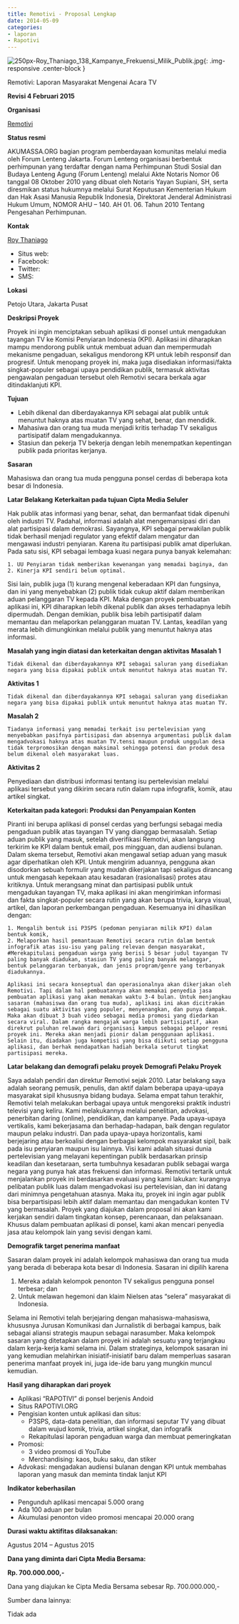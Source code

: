 ```yaml
---
title: Remotivi - Proposal Lengkap
date: 2014-05-09
categories:
- laporan
- Rapotivi
---
```


![250px-Roy_Thaniago_138_Kampanye_Frekuensi_Milik_Publik.jpg](/uploads/250px-Roy_Thaniago_138_Kampanye_Frekuensi_Milik_Publik.jpg){: .img-responsive .center-block }

Remotivi: Laporan Masyarakat Mengenai Acara TV

**Revisi 4 Februari 2015**

**Organisasi**

  [Remotivi](http://wiki.ciptamedia.org/wiki/Remotivi)
  
**Status resmi**

  AKUMASSA.ORG bagian program pemberdayaan komunitas melalui media oleh Forum Lenteng Jakarta. Forum Lenteng organisasi berbentuk perhimpunan yang terdaftar dengan nama Perhimpunan Studi Sosial dan Budaya Lenteng Agung (Forum Lenteng) melalui Akte Notaris Nomor 06 tanggal 08 Oktober 2010 yang dibuat oleh Notaris Yayan Supiani, SH, serta diresmikan status hukumnya melalui Surat Keputusan Kementerian Hukum dan Hak Asasi Manusia Republik Indonesia, Direktorat Jenderal Administrasi Hukum Umum, NOMOR AHU – 140. AH 01. 06. Tahun 2010 Tentang Pengesahan Perhimpunan.

**Kontak**

  [Roy Thaniago](http://wiki.ciptamedia.org/wiki/Roy_Thaniago)
  
* Situs web: 
* Facebook: 
* Twitter: 
* SMS: 

**Lokasi**

Petojo Utara, Jakarta Pusat

**Deskripsi Proyek**

Proyek ini ingin menciptakan sebuah aplikasi di ponsel untuk mengadukan tayangan TV ke Komisi Penyiaran Indonesia (KPI). Aplikasi ini diharapkan mampu mendorong publik untuk membuat aduan dan mempermudah mekanisme pengaduan, sekaligus mendorong KPI untuk lebih responsif dan progresif. Untuk menopang proyek ini, maka juga disediakan informasi/fakta singkat-populer sebagai upaya pendidikan publik, termasuk aktivitas pengawalan pengaduan tersebut oleh Remotivi secara berkala agar ditindaklanjuti KPI.

**Tujuan**

* Lebih dikenal dan diberdayakannya KPI sebagai alat publik untuk menuntut haknya atas muatan TV yang sehat, benar, dan mendidik.
* Mahasiwa dan orang tua muda menjadi kritis terhadap TV sekaligus partisipatif dalam mengadukannya.
* Stasiun dan pekerja TV bekerja dengan lebih menempatkan kepentingan publik pada prioritas kerjanya.
  
**Sasaran**

Mahasiswa dan orang tua muda pengguna ponsel cerdas di beberapa kota besar di Indonesia.

**Latar Belakang**
 **Keterkaitan pada tujuan Cipta Media Seluler**

   Hak publik atas informasi yang benar, sehat, dan bermanfaat tidak dipenuhi oleh industri TV. Padahal, informasi adalah alat mengemansipasi diri dan alat partisipasi dalam demokrasi. Sayangnya, KPI sebagai perwakilan publik tidak berhasil menjadi regulator yang efektif dalam mengatur dan mengawasi industri penyiaran. Karena itu partisipasi publik amat diperlukan. Pada satu sisi, KPI sebagai lembaga kuasi negara punya banyak kelemahan:

    1. UU Penyiaran tidak memberikan kewenangan yang memadai baginya, dan
    2. Kinerja KPI sendiri belum optimal.

Sisi lain, publik juga (1) kurang mengenal keberadaan KPI dan fungsinya, dan ini yang menyebabkan (2) publik tidak cukup aktif dalam memberikan aduan pelanggaran TV kepada KPI. Maka dengan proyek pembuatan aplikasi ini, KPI diharapkan lebih dikenal publik dan akses terhadapnya lebih dipermudah. Dengan demikian, publik bisa lebih partisipatif dalam memantau dan melaporkan pelanggaran muatan TV. Lantas, keadilan yang merata lebih dimungkinkan melalui publik yang menuntut haknya atas informasi.

**Masalah yang ingin diatasi dan keterkaitan dengan aktivitas**
 **Masalah 1**

    Tidak dikenal dan diberdayakannya KPI sebagai saluran yang disediakan negara yang bisa dipakai publik untuk menuntut haknya atas muatan TV.
    
 **Aktivitas 1**

    Tidak dikenal dan diberdayakannya KPI sebagai saluran yang disediakan negara yang bisa dipakai publik untuk menuntut haknya atas muatan TV.
 
 **Masalah 2**
 
    Tiadanya informasi yang memadai terkait isu pertelevisian yang menyebabkan pasifnya partisipasi dan absennya argumentasi publik dalam mengadvokasi haknya atas muatan TV.tensi maupun produk unggulan desa tidak terpromosikan dengan maksimal sehingga potensi dan produk desa belum dikenal oleh masyarakat luas.

 **Aktivitas 2**
 
   Penyediaan dan distribusi informasi tentang isu pertelevisian melalui aplikasi tersebut yang dikirim secara rutin dalam rupa infografik, komik, atau artikel singkat.

**Keterkaitan pada kategori: Produksi dan Penyampaian Konten**

   Piranti ini berupa aplikasi di ponsel cerdas yang berfungsi sebagai media pengaduan publik atas tayangan TV yang dianggap bermasalah. Setiap aduan publik yang masuk, setelah diverifikasi Remotivi, akan langsung terkirim ke KPI dalam bentuk email, pos mingguan, dan audiensi bulanan. Dalam skema tersebut, Remotivi akan mengawal setiap aduan yang masuk agar diperhatikan oleh KPI. Untuk mengirim aduannya, pengguna akan disodorkan sebuah formulir yang mudah dikerjakan tapi sekaligus dirancang untuk mengasah kepekaan atau kesadaran (rasionalisasi) protes atau kritiknya. Untuk merangsang minat dan partisipasi publik untuk mengadukan tayangan TV, maka aplikasi ini akan mengirimkan informasi dan fakta singkat-populer secara rutin yang akan berupa trivia, karya visual, artikel, dan laporan perkembangan pengaduan. Kesemuanya ini dihasilkan dengan:

    1. Mengalih bentuk isi P3SPS (pedoman penyiaran milik KPI) dalam bentuk komik,
    2. Melaporkan hasil pemantauan Remotivi secara rutin dalam bentuk infografik atas isu-isu yang paling relevan dengan masyarakat, #Merekapitulasi pengaduan warga yang berisi 5 besar judul tayangan TV paling banyak diadukan, stasiun TV yang paling banyak melanggar, bentuk pelanggaran terbanyak, dan jenis program/genre yang terbanyak diadukannya.

    Aplikasi ini secara konseptual dan operasionalnya akan dikerjakan oleh Remotivi. Tapi dalam hal pembuatannya akan memakai penyedia jasa pembuatan aplikasi yang akan memakan waktu 3-4 bulan. Untuk menjangkau sasaran (mahasiswa dan orang tua muda), aplikasi ini akan dicitrakan sebagai suatu aktivitas yang populer, menyenangkan, dan punya dampak. Maka akan dibuat 3 buah video sebagai media promosi yang diedarkan secara viral. Dalam rangka mengajak warga lebih partisipatif, akan direkrut puluhan relawan dari organisasi kampus sebagai pelapor resmi proyek ini. Mereka akan menjadi pionir dalam penggunaan aplikasi. Selain itu, diadakan juga kompetisi yang bisa diikuti setiap pengguna aplikasi, dan berhak mendapatkan hadiah berkala seturut tingkat partisipasi mereka.

 **Latar belakang dan demografi pelaku proyek**
 **Demografi Pelaku Proyek**

  Saya adalah pendiri dan direktur Remotivi sejak 2010. Latar belakang saya adalah seorang pemusik, penulis, dan aktif dalam beberapa upaya-upaya masyarakat sipil khususnya bidang budaya. Selama empat tahun terakhir, Remotivi telah melakukan berbagai upaya untuk mengoreksi praktik industri televisi yang keliru. Kami melakukannya melalui penelitian, advokasi, penerbitan daring (online), pendidikan, dan kampanye. Pada upaya-upaya vertikalis, kami bekerjasama dan berhadap-hadapan, baik dengan regulator maupun pelaku industri. Dan pada upaya-upaya horizontalis, kami berjejaring atau berkoalisi dengan berbagai kelompok masyarakat sipil, baik pada isu penyiaran maupun isu lainnya. Visi kami adalah situasi dunia pertelevisian yang melayani kepentingan publik berdasarkan prinsip keadilan dan kesetaraan, serta tumbuhnya kesadaran publik sebagai warga negara yang punya hak atas frekuensi dan informasi. Remotivi tertarik untuk menjalankan proyek ini berdasarkan evaluasi yang kami lakukan: kurangnya pelibatan publik luas dalam mengadvokasi isu pertelevisian, dan ini datang dari minimnya pengetahuan atasnya. Maka itu, proyek ini ingin agar publik bisa berpartisipasi lebih aktif dalam memantau dan mengadukan konten TV yang bermasalah. Proyek yang diajukan dalam proposal ini akan kami kerjakan sendiri dalam tingkatan konsep, perencanaan, dan pelaksanaan. Khusus dalam pembuatan aplikasi di ponsel, kami akan mencari penyedia jasa atau kelompok lain yang sevisi dengan kami.
  
 **Demografik target penerima manfaat**

  Sasaran dalam proyek ini adalah kelompok mahasiswa dan orang tua muda yang berada di beberapa kota besar di Indonesia. Sasaran ini dipilih karena

   1. Mereka adalah kelompok penonton TV sekaligus pengguna ponsel terbesar; dan
   2. Untuk melawan hegemoni dan klaim Nielsen atas “selera” masyarakat di Indonesia.

  Selama ini Remotivi telah berjejaring dengan mahasiswa-mahasiswa, khususnya Jurusan Komunikasi dan Jurnalistik di berbagai kampus, baik sebagai aliansi strategis maupun sebagai narasumber. Maka kelompok sasaran yang ditetapkan dalam proyek ini adalah sesuatu yang terjangkau dalam kerja-kerja kami selama ini. Dalam strateginya, kelompok sasaran ini yang kemudian melahirkan inisiatif-inisiatif baru dalam memperluas sasaran penerima manfaat proyek ini, juga ide-ide baru yang mungkin muncul kemudian.
 
 **Hasil yang diharapkan dari proyek**

 * Aplikasi “RAPOTIVI” di ponsel berjenis Andoid
 * Situs RAPOTIVI.ORG
 * Pengisian konten untuk aplikasi dan situs:
   * P3SPS, data-data penelitian, dan informasi seputar TV yang dibuat dalam wujud komik, trivia, artikel singkat, dan infografik
   * Rekapitulasi laporan pengaduan warga dan membuat pemeringkatan
 * Promosi:
   * 3 video promosi di YouTube
   * Merchandising: kaos, buku saku, dan stiker
 * Advokasi: mengadakan audiensi bulanan dengan KPI untuk membahas laporan yang masuk dan meminta tindak lanjut KPI

 **Indikator keberhasilan**

 * Pengunduh aplikasi mencapai 5.000 orang
 * Ada 100 aduan per bulan
 * Akumulasi penonton video promosi mencapai 20.000 orang
  
 **Durasi waktu aktifitas dilaksanakan:**

  Agustus 2014 – Agustus 2015

 **Dana yang diminta dari Cipta Media Bersama:**
  
  **Rp. 700.000.000,-**

  Dana yang diajukan ke Cipta Media Bersama sebesar Rp. 700.000.000,-

  Sumber dana lainnya:
  
  Tidak ada
 
